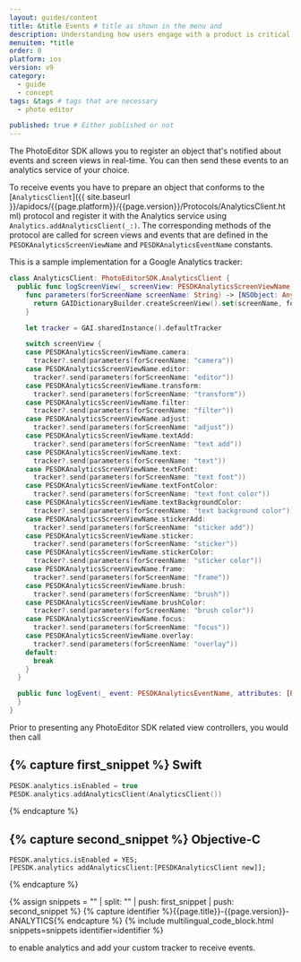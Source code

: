 ```yaml
---
layout: guides/content
title: &title Events # title as shown in the menu and
description: Understanding how users engage with a product is critical to every business. Learn how to track how your users interact with the PhotoEditor SDK for iOS.
menuitem: *title
order: 0
platform: ios
version: v9
category:
  - guide
  - concept
tags: &tags # tags that are necessary
  - photo editor

published: true # Either published or not
---
```


The PhotoEditor SDK allows you to register an object that's notified about events and screen views in real-time. You can then send these events to an analytics service of your choice.

To receive events you have to prepare an object that conforms to the [`AnalyticsClient`]({{ site.baseurl }}/apidocs/{{page.platform}}/{{page.version}}/Protocols/AnalyticsClient.html) protocol and register it with the Analytics service using `Analytics.addAnalyticsClient(_:)`. The corresponding methods of the protocol are called for screen views and events that are defined in the `PESDKAnalyticsScreenViewName` and `PESDKAnalyticsEventName` constants.

This is a sample implementation for a Google Analytics tracker:

```swift
class AnalyticsClient: PhotoEditorSDK.AnalyticsClient {
  public func logScreenView(_ screenView: PESDKAnalyticsScreenViewName) {
    func parameters(forScreenName screenName: String) -> [NSObject: AnyObject] {
      return GAIDictionaryBuilder.createScreenView().set(screenName, forKey: kGAIScreenName).build() as [NSObject: AnyObject]
    }

    let tracker = GAI.sharedInstance().defaultTracker

    switch screenView {
    case PESDKAnalyticsScreenViewName.camera:
      tracker?.send(parameters(forScreenName: "camera"))
    case PESDKAnalyticsScreenViewName.editor:
      tracker?.send(parameters(forScreenName: "editor"))
    case PESDKAnalyticsScreenViewName.transform:
      tracker?.send(parameters(forScreenName: "transform"))
    case PESDKAnalyticsScreenViewName.filter:
      tracker?.send(parameters(forScreenName: "filter"))
    case PESDKAnalyticsScreenViewName.adjust:
      tracker?.send(parameters(forScreenName: "adjust"))
    case PESDKAnalyticsScreenViewName.textAdd:
      tracker?.send(parameters(forScreenName: "text add"))
    case PESDKAnalyticsScreenViewName.text:
      tracker?.send(parameters(forScreenName: "text"))
    case PESDKAnalyticsScreenViewName.textFont:
      tracker?.send(parameters(forScreenName: "text font"))
    case PESDKAnalyticsScreenViewName.textFontColor:
      tracker?.send(parameters(forScreenName: "text font color"))
    case PESDKAnalyticsScreenViewName.textBackgroundColor:
      tracker?.send(parameters(forScreenName: "text background color"))
    case PESDKAnalyticsScreenViewName.stickerAdd:
      tracker?.send(parameters(forScreenName: "sticker add"))
    case PESDKAnalyticsScreenViewName.sticker:
      tracker?.send(parameters(forScreenName: "sticker"))
    case PESDKAnalyticsScreenViewName.stickerColor:
      tracker?.send(parameters(forScreenName: "sticker color"))
    case PESDKAnalyticsScreenViewName.frame:
      tracker?.send(parameters(forScreenName: "frame"))
    case PESDKAnalyticsScreenViewName.brush:
      tracker?.send(parameters(forScreenName: "brush"))
    case PESDKAnalyticsScreenViewName.brushColor:
      tracker?.send(parameters(forScreenName: "brush color"))
    case PESDKAnalyticsScreenViewName.focus:
      tracker?.send(parameters(forScreenName: "focus"))
    case PESDKAnalyticsScreenViewName.overlay:
      tracker?.send(parameters(forScreenName: "overlay"))
    default:
      break
    }
  }

  public func logEvent(_ event: PESDKAnalyticsEventName, attributes: [PESDKAnalyticsEventAttributeName : Any]?) {
  }
}
```

Prior to presenting any PhotoEditor SDK related view controllers, you would then call

{% capture first_snippet %}
Swift
---
```swift
PESDK.analytics.isEnabled = true
PESDK.analytics.addAnalyticsClient(AnalyticsClient())
```
{% endcapture %}

{% capture second_snippet %}
Objective-C
---
```objc
PESDK.analytics.isEnabled = YES;
[PESDK.analytics addAnalyticsClient:[PESDKAnalyticsClient new]];
```
{% endcapture %}

{% assign snippets = "" | split: "" | push: first_snippet | push: second_snippet %}
{% capture identifier %}{{page.title}}-{{page.version}}-ANALYTICS{% endcapture %}
{% include multilingual_code_block.html snippets=snippets identifier=identifier %}

to enable analytics and add your custom tracker to receive events.
